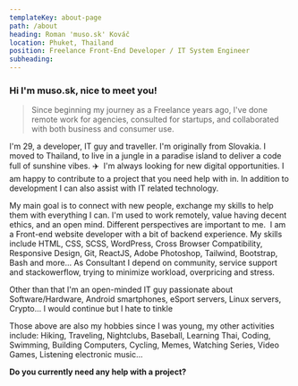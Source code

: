 ```yaml
---
templateKey: about-page
path: /about
heading: Roman 'muso.sk' Kováč
location: Phuket, Thailand
position: Freelance Front-End Developer / IT System Engineer
subheading:
---
```


### Hi I'm muso.sk, nice to meet you!

> Since beginning my journey as a Freelance years ago, I've done remote work for agencies, consulted for startups, and collaborated with both business and consumer use.

I'm 29, a developer, IT guy and traveller. I'm originally from Slovakia. I moved to Thailand, to live in a jungle in a paradise island to deliver a code full of sunshine vibes. ✈️⁣⁣⁣
⁣⁣
I'm always looking for new digital opportunities. I am happy to contribute to a project that you need help with in. In addition to development I can also assist with IT related technology.

My main goal is to connect with new people, exchange my skills to help them with everything I can.
I'm used to work remotely, value having decent ethics, and an open mind. Different perspectives are important to me.
⁣⁣
I am a Front-end website developer with a bit of backend experience. My skills include HTML, CSS, SCSS, WordPress, Cross Browser Compatibility, Responsive Design, Git, ReactJS, Adobe Photoshop, Tailwind, Bootstrap, Bash and more...
As Consultant I depend on community, service support and stackowerflow, trying to minimize workload, overpricing and stress.

Other than that I'm an open-minded IT guy passionate about Software/Hardware, Android smartphones, eSport servers, Linux servers, Crypto... I would continue but I hate to tinkle

Those above are also my hobbies since I was young, my other activities include: Hiking, Traveling, Nightclubs, Baseball, Learning Thai, Coding, Swimming, Building Computers, Cycling, Memes, Watching Series, Video Games, Listening electronic music...⁣⁣⁣⁣

**Do you currently need any help with a project?**
